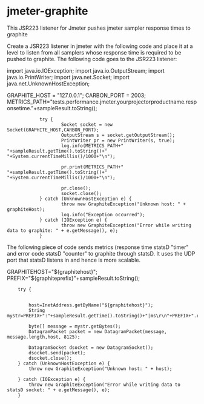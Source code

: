 # jmeter-graphite
This JSR223 listener for Jmeter pushes jmeter sampler response times to graphite


Create a JSR223 listener in jmeter with the following code and place it at a level to listen from all samplers whose response time is required to be pushed to graphite.
The following code goes to the JSR223 listener:

import java.io.IOException;
import java.io.OutputStream;
import java.io.PrintWriter;
import java.net.Socket;
import java.net.UnknownHostException;

GRAPHITE_HOST = "127.0.0.1";
CARBON_PORT = 2003;
METRICS_PATH="tests.performance.jmeter.yourprojectorproductname.responsetime."+sampleResult.toString();

                try {
                        Socket socket = new Socket(GRAPHITE_HOST,CARBON_PORT);
                        OutputStream s = socket.getOutputStream();
                        PrintWriter pr = new PrintWriter(s, true);
                        log.info(METRICS_PATH+" "+sampleResult.getTime().toString()+" "+System.currentTimeMillis()/1000+"\n");
        
                        pr.print(METRICS_PATH+" "+sampleResult.getTime().toString()+" "+System.currentTimeMillis()/1000+"\n");

                        pr.close();
                        socket.close();
                } catch (UnknownHostException e) {
                        throw new GraphiteException("Unknown host: " + graphiteHost);
                        log.info("Exception occurred");
                } catch (IOException e) {
                        throw new GraphiteException("Error while writing data to graphite: " + e.getMessage(), e);
                }

The following piece of code sends metrics (response time statsD "timer" and error code statsD "counter" to graphite through statsD. It uses the UDP port that statsD listens in and hence is more scalable.


GRAPHITEHOST="${graphitehost}";
PREFIX="${graphiteprefix}"+sampleResult.toString();

		try {


			host=InetAddress.getByName("${graphitehost}");
			String mystr=PREFIX+":"+sampleResult.getTime().toString()+"|ms\r\n"+PREFIX+".responsecode_"+sampleResult.getResponseCode()+":1|c";

			byte[] message = mystr.getBytes();
			DatagramPacket packet = new DatagramPacket(message, message.length,host, 8125);
			
			DatagramSocket dsocket = new DatagramSocket();
      		dsocket.send(packet);
      		dsocket.close();
		} catch (UnknownHostException e) {
			throw new GraphiteException("Unknown host: " + host);

		} catch (IOException e) {
			throw new GraphiteException("Error while writing data to statsD socket: " + e.getMessage(), e);
		}
